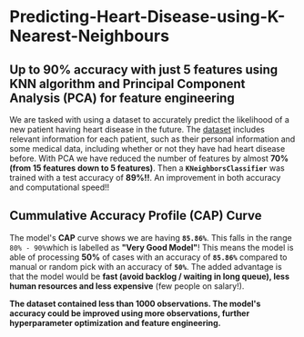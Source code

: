 # Predicting-Heart-Disease-using-K-Nearest-Neighbours
## Up to 90% accuracy with just 5 features using KNN algorithm and Principal Component Analysis (PCA) for feature engineering
We are tasked with using a dataset to accurately predict the likelihood of a new patient having heart disease in the future.
The [dataset](https://www.kaggle.com/datasets/fedesoriano/heart-failure-prediction) includes relevant information for each patient, such as their personal information and some medical data, including whether or not they have had heart disease before.
With PCA we have reduced the number of features by almost **70% (from 15 features down to 5 features)**.
Then a **`KNeighborsClassifier`** was trained with a test accuracy of **89%!!**. An improvement in both accuracy and computational speed!!

## Cummulative Accuracy Profile (CAP) Curve
The model's **CAP** curve shows we are having **`85.86%`**. This falls in the range `80% - 90%`which is labelled as **"Very Good Model"**! This means the model is able of processing **50%** of cases with an accuracy of **`85.86%`** compared to manual or random pick with an accuracy of **`50%`**. The added advantage is that the model would be **fast (avoid backlog / waiting in long queue), less human resources and less expensive** (few people on salary!).  


**The dataset contained less than 1000 observations. The model's accuracy could be improved using more observations, further hyperparameter optimization and feature engineering.** 
